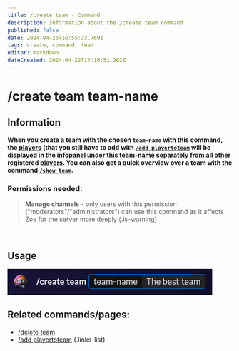 ```yaml
---
title: /create team - Command
description: Information about the /create team command
published: false
date: 2024-04-26T16:55:33.769Z
tags: create, command, team
editor: markdown
dateCreated: 2024-04-22T17:16:51.262Z
---
```


# /create team team-name
## Information
**When you create a team with the chosen `team-name` with this command, the [players](/en/terms/player) (that you still have to add with [`/add playertoteam`](/en/commands/team/addplayer) will be displayed in the  [infopanel](/en/features/infochannel) under this team-name separately from all other registered [players](/en/terms/player). You can also get a quick overview over a team with the command [`/show team`](/en/commands/team/show).**
<br>

### Permissions needed:
>**Manage channels** - only users with this permission ("moderators"/"administrators") can use this command as it affects Zoe for the server more deeply {.is-warning}

<br>

## Usage
![](/en_/en_create_team.png)
<br>

## Related commands/pages:
-   [/delete team](/en/commands/team/delete)
-   [/add playertoteam](/en/commands/team/addplayer)
{.links-list}